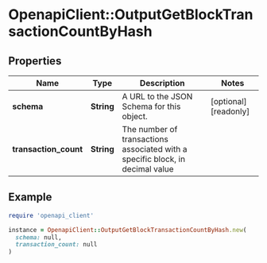 # OpenapiClient::OutputGetBlockTransactionCountByHash

## Properties

| Name | Type | Description | Notes |
| ---- | ---- | ----------- | ----- |
| **schema** | **String** | A URL to the JSON Schema for this object. | [optional][readonly] |
| **transaction_count** | **String** | The number of transactions associated with a specific block, in decimal value |  |

## Example

```ruby
require 'openapi_client'

instance = OpenapiClient::OutputGetBlockTransactionCountByHash.new(
  schema: null,
  transaction_count: null
)
```

